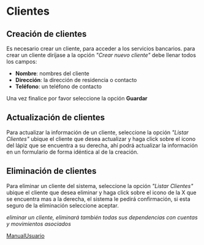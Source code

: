 # Clientes #

## Creación de clientes ##
Es necesario crear un cliente, para acceder a los servicios bancarios.
para crear un cliente diríjase a la opción _"Crear nuevo cliente"_ debe llenar todos los campos:

  * **Nombre**: nombres del cliente
  * **Dirección**: la dirección de residencia o contacto
  * **Teléfono**: un teléfono de contacto

Una vez finalice por favor seleccione la opción **Guardar**


## Actualización de clientes ##
Para actualizar la información de un cliente, seleccione la opción _"Listar Clientes"_ ubique el cliente que desea actualizar y haga click sobre el icono del lápiz que se encuentra a su derecha, ahí podrá actualizar la información en un formulario de forma idéntica al de la creación.

## Eliminación de clientes ##
Para eliminar un cliente del sistema, seleccione la opción _"Listar Clientes"_ ubique el cliente que desea eliminar y haga click sobre el icono de la X que se encuentra mas a la derecha, el sistema le pedirá confirmación, si esta seguro de la eliminación seleccione aceptar.

_eliminar un cliente, eliminará también todas sus dependencias con cuentas y movimientos asociados_

[ManualUsuario](ManualUsuario.md)